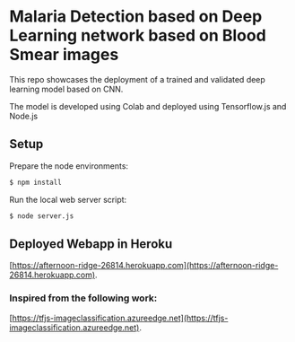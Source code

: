 # Malaria Detection based on Deep Learning network based on Blood Smear images
This repo showcases the deployment of a trained and validated deep learning model based on 
CNN.

The model is developed using Colab and deployed using Tensorflow.js and Node.js

## Setup 

Prepare the node environments:
```sh
$ npm install
```

Run the local web server script:
```sh
$ node server.js
```
## Deployed Webapp in Heroku
[https://afternoon-ridge-26814.herokuapp.com](https://afternoon-ridge-26814.herokuapp.com).

### Inspired from the following work:
[https://tfjs-imageclassification.azureedge.net](https://tfjs-imageclassification.azureedge.net).
